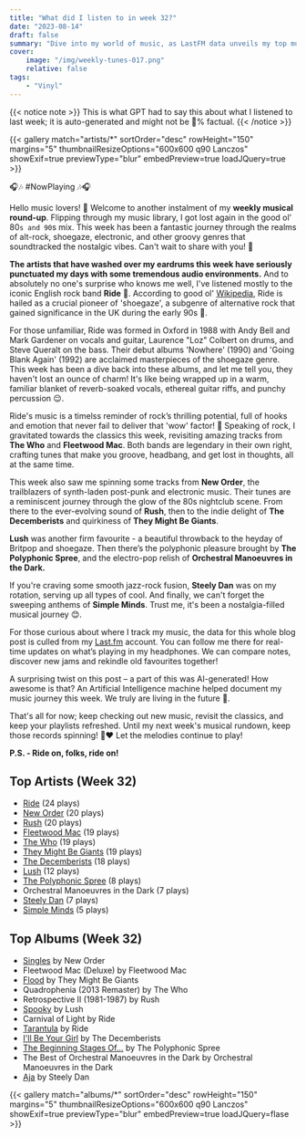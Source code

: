 ```yaml
---
title: "What did I listen to in week 32?"
date: "2023-08-14"
draft: false
summary: "Dive into my world of music, as LastFM data unveils my top musical accompaniment this week: the mesmerizing band, Ride. An addictive blend of fuzzy guitars and ethereal melodies, their unique style has looped through my speakers, shaping my soundtrack and subtly altering my week's rhythm. Tune in to Ride!"
cover:
    image: "/img/weekly-tunes-017.png"
    relative: false
tags:
    - "Vinyl"
---
```


{{< notice note >}}
This is what GPT had to say this about what I listened to last week; it is auto-generated and might not be 💯% factual.
{{< /notice >}}

{{< gallery match="artists/*" sortOrder="desc" rowHeight="150" margins="5" thumbnailResizeOptions="600x600 q90 Lanczos" showExif=true previewType="blur" embedPreview=true loadJQuery=true >}}

🎧🎶 #NowPlaying 🎶🎧

Hello music lovers! 👋 Welcome to another instalment of my **weekly musical round-up**. Flipping through my music library, I got lost again in the good ol' 80`s and 90`s mix. This week has been a fantastic journey through the realms of alt-rock, shoegaze, electronic, and other groovy genres that soundtracked the nostalgic vibes. Can't wait to share with you! 🚀 

**The artists that have washed over my eardrums this week have seriously punctuated my days with some tremendous audio environments.** And to absolutely no one's surprise who knows me well, I've listened mostly to the iconic English rock band **Ride** 🤟. According to good ol' [Wikipedia](https://en.wikipedia.org/wiki/Ride_(band)), Ride is hailed as a crucial pioneer of 'shoegaze', a subgenre of alternative rock that gained significance in the UK during the early 90s 🎸.

For those unfamiliar, Ride was formed in Oxford in 1988 with Andy Bell and Mark Gardener on vocals and guitar, Laurence "Loz" Colbert on drums, and Steve Queralt on the bass. Their debut albums 'Nowhere' (1990) and 'Going Blank Again' (1992) are acclaimed masterpieces of the shoegaze genre. This week has been a dive back into these albums, and let me tell you, they haven't lost an ounce of charm! It's like being wrapped up in a warm, familiar blanket of reverb-soaked vocals, ethereal guitar riffs, and punchy percussion 😌.

Ride's music is a timelss reminder of rock’s thrilling potential, full of hooks and emotion that never fail to deliver that 'wow' factor! 🙌 Speaking of rock, I gravitated towards the classics this week, revisiting amazing tracks from **The Who** and **Fleetwood Mac**. Both bands are legendary in their own right, crafting tunes that make you groove, headbang, and get lost in thoughts, all at the same time.

This week also saw me spinning some tracks from **New Order**, the trailblazers of synth-laden post-punk and electronic music. Their tunes are a reminiscent journey through the glow of the 80s nightclub scene. From there to the ever-evolving sound of **Rush**, then to the indie delight of **The Decemberists** and quirkiness of **They Might Be Giants**.

**Lush** was another firm favourite - a beautiful throwback to the heyday of Britpop and shoegaze. Then there’s the polyphonic pleasure brought by **The Polyphonic Spree**, and the electro-pop relish of **Orchestral Manoeuvres in the Dark.**

If you're craving some smooth jazz-rock fusion, **Steely Dan** was on my rotation, serving up all types of cool. And finally, we can't forget the sweeping anthems of **Simple Minds**. Trust me, it's been a nostalgia-filled musical journey 😊.

For those curious about where I track my music, the data for this whole blog post is culled from my [Last.fm](https://www.last.fm/user/RussMckendrick) account. You can follow me there for real-time updates on what’s playing in my headphones. We can compare notes, discover new jams and rekindle old favourites together!

A surprising twist on this post – a part of this was AI-generated! How awesome is that? An Artificial Intelligence machine helped document my music journey this week. We truly are living in the future 🤖.

That's all for now; keep checking out new music, revisit the classics, and keep your playlists refreshed. Until my next week's musical rundown, keep those records spinning! 🎵❤️ Let the melodies continue to play!

**P.S. - Ride on, folks, ride on!**

## Top Artists (Week 32)

- [Ride](https://www.mckendrick.rocks/artist/ride/) (24 plays)
- [New Order](https://www.mckendrick.rocks/artist/new-order/) (20 plays)
- [Rush](https://www.mckendrick.rocks/artist/rush/) (20 plays)
- [Fleetwood Mac](https://www.mckendrick.rocks/artist/fleetwood-mac/) (19 plays)
- [The Who](https://www.mckendrick.rocks/artist/the-who/) (19 plays)
- [They Might Be Giants](https://www.mckendrick.rocks/artist/they-might-be-giants/) (19 plays)
- [The Decemberists](https://www.mckendrick.rocks/artist/the-decemberists/) (18 plays)
- [Lush](https://www.mckendrick.rocks/artist/lush/) (12 plays)
- [The Polyphonic Spree](https://www.mckendrick.rocks/artist/the-polyphonic-spree/) (8 plays)
- Orchestral Manoeuvres in the Dark (7 plays)
- [Steely Dan](https://www.mckendrick.rocks/artist/steely-dan/) (7 plays)
- [Simple Minds](https://www.mckendrick.rocks/artist/simple-minds/) (5 plays)


## Top Albums (Week 32)

- [Singles](https://www.mckendrick.rocks/albums/singles-9017905/) by New Order
- Fleetwood Mac (Deluxe) by Fleetwood Mac
- [Flood](https://www.mckendrick.rocks/albums/flood-1593562/) by They Might Be Giants
- Quadrophenia (2013 Remaster) by The Who
- Retrospective II (1981-1987) by Rush
- [Spooky](https://www.mckendrick.rocks/albums/spooky-27919932/) by Lush
- Carnival of Light by Ride
- [Tarantula](https://www.mckendrick.rocks/albums/tarantula-27861876/) by Ride
- [I'll Be Your Girl](https://www.mckendrick.rocks/albums/i-ll-be-your-girl-11709250/) by The Decemberists
- [The Beginning Stages Of...](https://www.mckendrick.rocks/albums/the-beginning-stages-of-890127/) by The Polyphonic Spree
- The Best of Orchestral Manoeuvres in the Dark by Orchestral Manoeuvres in the Dark
- [Aja](https://www.mckendrick.rocks/albums/aja-2884821/) by Steely Dan


{{< gallery match="albums/*" sortOrder="desc" rowHeight="150" margins="5" thumbnailResizeOptions="600x600 q90 Lanczos" showExif=true previewType="blur" embedPreview=true loadJQuery=flase >}}